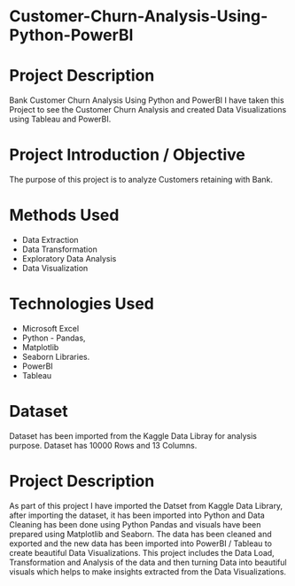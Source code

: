 # Customer-Churn-Analysis-Using-Python-PowerBI

# Project Description
Bank Customer Churn Analysis Using Python and PowerBI I have taken this Project to see the Customer Churn Analysis and created Data Visualizations using Tableau and PowerBI.

# Project Introduction / Objective
The purpose of this project is to analyze Customers retaining with Bank.

# Methods Used
- Data Extraction 
- Data Transformation 
- Exploratory Data Analysis 
- Data Visualization

# Technologies Used
- Microsoft Excel 
- Python - Pandas,
- Matplotlib
- Seaborn Libraries.
- PowerBI
- Tableau

# Dataset
Dataset has been imported from the Kaggle Data Libray for analysis purpose. Dataset has 10000 Rows and 13 Columns.

# Project Description
As part of this project I have imported the Datset from Kaggle Data Library, after importing the dataset, it has been imported into Python and Data Cleaning has been done using Python Pandas and visuals have been prepared using Matplotlib and Seaborn. The data has been cleaned and exported and the new data has been imported into PowerBI / Tableau to create beautiful Data Visualizations. This project includes the Data Load, Transformation and Analysis of the data and then turning Data into beautiful visuals which helps to make insights extracted from the Data Visualizations.
